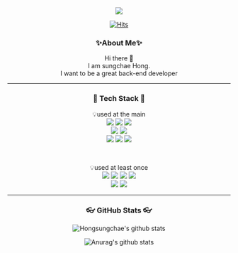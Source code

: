 <div align="center">
<img src="https://capsule-render.vercel.app/api?type=wave&color=timeGradient&height=300&section=header&text=sungchae%20Gitgub&fontSize=90" />
</br>


[![Hits](https://hits.seeyoufarm.com/api/count/incr/badge.svg?url=https%3A%2F%2Fgithub.com%2FsujinHann%2FsujinHann&count_bg=%2379C83D&title_bg=%23555555&icon=&icon_color=%23E7E7E7&title=hits&edge_flat=false)](https://hits.seeyoufarm.com)


<h3> ✨About Me✨ </h3>
Hi there 👋 <br>
I am sungchae Hong. <br> 
I want to be a great back-end developer <br>
<hr>
</div>

<h3 align="center"> 📖 Tech Stack 📖</h3>

<p align="center">
💡used at the main
<br>
<img src="https://img.shields.io/badge/Java-007396?style=flat&logo=Java&logoColor=white"/>
<img src="https://img.shields.io/badge/Spring-6DB33F?style=flat&logo=Spring&logoColor=white"/>
<img src="https://img.shields.io/badge/Springboot-6DB33F?style=flat&logo=Springboot&logoColor=white"/>
<br>
<img src="https://img.shields.io/badge/mysql-4479A1?style=flat&logo=mysql&logoColor=white"/>
<img src="https://img.shields.io/badge/oracle-F80000?style=flat&logo=oracle&logoColor=white"/>
<br>
<img src="https://img.shields.io/badge/HTML-E34F26?style=flat&logo=HTML5&logoColor=white" />
<img src="https://img.shields.io/badge/CSS-1572B6?style=flat&logo=CSS3&logoColor=white" />
<img src="https://img.shields.io/badge/JavaScript-F7DF1E?style=flat&logo=JavaScript&logoColor=white" />
</p>
<br>
<p align="center">
💡used at least once 
<br>
<img src="https://img.shields.io/badge/Amazon AWS-232F3E?style=flat&logo=AmazonAWS&logoColor=white" />
<img src="https://img.shields.io/badge/Maria DB-003545?style=flat&logo=MariaDB&logoColor=white" />
<img src="https://img.shields.io/badge/Python-3776AB?style=flat&logo=Python&logoColor=white" />
<img src="https://img.shields.io/badge/Android-3DDC84?style=flat&logo=Android&logoColor=white" />
<br>
<img src="https://img.shields.io/badge/Raspberry Pi-A22846?style=flat&logo=RaspberryPi&logoColor=white" />
<img src="https://img.shields.io/badge/Arduino-00979D?style=flat&logo=Arduino&logoColor=white" />
</p>

<hr>

<h3 align="center">👓 GitHub Stats 👓 </h3>

<div align="center">
  
![Hongsungchae's github stats](https://github-readme-stats.vercel.app/api?username=Hongsungchae&show_icons=true)
  
 ![Anurag's github stats](https://github-readme-stats.vercel.app/api?username=Hongsungchae&show_icons=true&theme=tokyonight)
</div>



